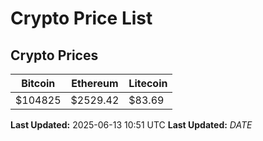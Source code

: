 # Crypto Price List

## Crypto Prices
| Bitcoin | Ethereum | Litecoin |
| ------- | -------- | -------- |
| $104825 | $2529.42 | $83.69 |
**Last Updated:** 2025-06-13 10:51 UTC
**Last Updated:** $DATE$
